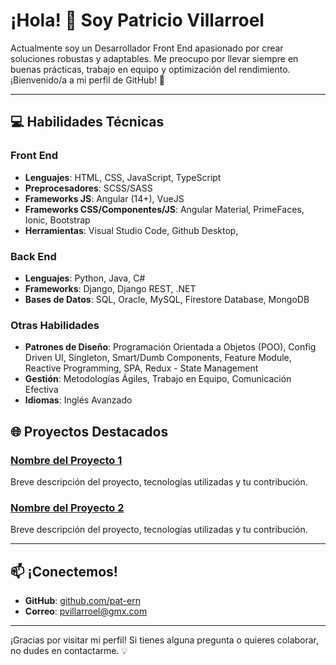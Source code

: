 # ¡Hola! 👋 Soy Patricio Villarroel

Actualmente soy un Desarrollador Front End apasionado por crear soluciones robustas y adaptables. Me preocupo por llevar siempre  en buenas prácticas, trabajo en equipo y optimización del rendimiento. ¡Bienvenido/a a mi perfil de GitHub! 🚀

---

## 💻 Habilidades Técnicas

### Front End
- **Lenguajes**: HTML, CSS, JavaScript, TypeScript
- **Preprocesadores**: SCSS/SASS
- **Frameworks JS**: Angular (14+), VueJS
- **Frameworks CSS/Componentes/JS**: Angular Material, PrimeFaces, Ionic, Bootstrap
- **Herramientas**: Visual Studio Code, Github Desktop, 

### Back End
- **Lenguajes**: Python, Java, C#
- **Frameworks**: Django, Django REST, .NET
- **Bases de Datos**: SQL, Oracle, MySQL, Firestore Database, MongoDB

### Otras Habilidades
- **Patrones de Diseño**: Programación Orientada a Objetos (POO), Config Driven UI, Singleton, Smart/Dumb Components, Feature Module, Reactive Programming, SPA, Redux - State Management
- **Gestión**: Metodologías Ágiles, Trabajo en Equipo, Comunicación Efectiva
- **Idiomas**: Inglés Avanzado

## 🌐 Proyectos Destacados

### [Nombre del Proyecto 1](enlace)
Breve descripción del proyecto, tecnologías utilizadas y tu contribución.

### [Nombre del Proyecto 2](enlace)
Breve descripción del proyecto, tecnologías utilizadas y tu contribución.

---

## 📫 ¡Conectemos!

- **GitHub**: [github.com/pat-ern](https://github.com/pat-ern)
- **Correo**: [pvillarroel@gmx.com](mailto:pvillarroel@gmx.com)

---

¡Gracias por visitar mi perfil! Si tienes alguna pregunta o quieres colaborar, no dudes en contactarme. 💡
